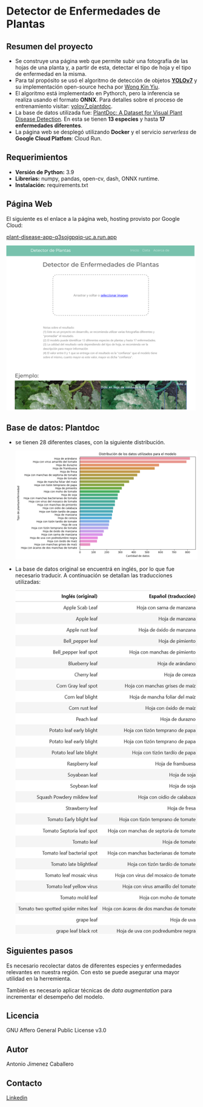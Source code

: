 # Detector de Enfermedades de Plantas

## Resumen del proyecto

* Se construye una página web que permite subir una fotografía de las hojas de una planta y, a partir de esta,  detectar el tipo de hoja y el tipo de enfermedad en la misma.
* Para tal propósito se usó el algoritmo de detección de objetos [**YOLOv7**](https://arxiv.org/abs/2207.02696) y su implementación open-source hecha por [Wong Kin Yiu](https://github.com/WongKinYiu/yolov7).
* El algoritmo está implementado en Pythorch, pero la inferencia se realiza usando el formato **ONNX**. Para detalles sobre el proceso de entrenamiento visitar: [yolov7_plantdoc](https://github.com/a-jimenezc/yolov7_plantdoc).
* La base de datos utilizada fue: [PlantDoc: A Dataset for Visual Plant Disease Detection](https://github.com/pratikkayal/PlantDoc-Dataset). En esta se tienen **13 especies** y hasta **17 enfermedades diferentes**.
* La página web se desplegó utilizando **Docker** y el servicio *serverless* de **Google Cloud Platfom**: Cloud Run.

## Requerimientos

* **Versión de Python:** 3.9
* **Librerias:** numpy, pandas, open-cv, dash, ONNX runtime.
* **Instalación:** requirements.txt

## Página Web

El siguiente es el enlace a la página web, hosting provisto por Google Cloud:

[plant-disease-app-q3sojgpqiq-uc.a.run.app](https://plant-disease-app-q3sojgpqiq-uc.a.run.app/)

<img src="images/app.png" alt="Alt text 1" width="500"/> 

## Base de datos: Plantdoc
* se tienen 28 diferentes clases, con la siguiente distribución.
  
  <img src="images/distr.png" alt="Alt text 1" width="500"/>

* La base de datos original se encuentrá en inglés, por lo que fue necesario traducir. A continuación se detallan las traducciones utilizadas:

  <img src="images/trad.png" alt="Alt text 1" width="500"/>

## Siguientes pasos

Es necesario recolectar datos de diferentes especies y enfermedades relevantes en nuestra región. Con esto se puede asegurar una mayor utilidad en la herremienta.

También es necesario aplicar técnicas de *data augmentation* para incrementar el desempeño del modelo.


## Licencia 

GNU Affero General Public License v3.0

## Autor

Antonio Jimenez Caballero

## Contacto

[Linkedin](https://www.linkedin.com/in/antonio-jimnzc/)
